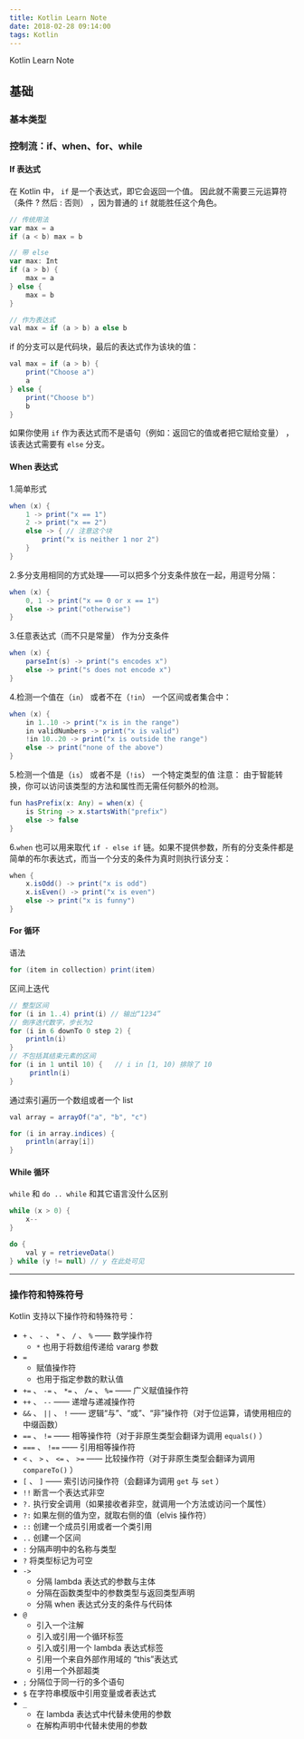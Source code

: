 ```yaml
---
title: Kotlin Learn Note
date: 2018-02-28 09:14:00
tags: Kotlin
---
```

Kotlin Learn Note
<!--more-->
## 基础
### 基本类型

### 控制流：if、when、for、while
#### If 表达式
在 Kotlin 中， `if` 是一个表达式，即它会返回一个值。 因此就不需要三元运算符（条件 ? 然后 : 否则） ，因为普通的 `if` 就能胜任这个角色。
```groovy
// 传统用法
var max = a
if (a < b) max = b

// 带 else
var max: Int
if (a > b) {
	max = a
} else {
	max = b
}

// 作为表达式
val max = if (a > b) a else b
```

if 的分支可以是代码块，最后的表达式作为该块的值：
```java
val max = if (a > b) {
	print("Choose a")
	a
} else {
	print("Choose b")
	b
}
```
如果你使用 `if` 作为表达式而不是语句（例如：返回它的值或者把它赋给变量） ，该表达式需要有 `else` 分支。

#### When 表达式
1.简单形式
```java
when (x) {
    1 -> print("x == 1")
    2 -> print("x == 2")
    else -> { // 注意这个块
    	print("x is neither 1 nor 2")
    }
}
```

2.多分支用相同的方式处理——可以把多个分支条件放在一起，用逗号分隔：
```java
when (x) {
    0, 1 -> print("x == 0 or x == 1")
    else -> print("otherwise")
}
```

3.任意表达式（而不只是常量） 作为分支条件
```java
when (x) {
    parseInt(s) -> print("s encodes x")
    else -> print("s does not encode x")
}
```

4.检测一个值在（`in`） 或者不在（`!in`） 一个区间或者集合中：
```java
when (x) {
    in 1..10 -> print("x is in the range")
    in validNumbers -> print("x is valid")
    !in 10..20 -> print("x is outside the range")
    else -> print("none of the above")
}
```

5.检测一个值是（`is`） 或者不是（`!is`） 一个特定类型的值
注意： 由于智能转换，你可以访问该类型的方法和属性而无需任何额外的检测。
```java
fun hasPrefix(x: Any) = when(x) {
    is String -> x.startsWith("prefix")
    else -> false
}
```

6.`when` 也可以用来取代 `if - else if` 链。如果不提供参数，所有的分支条件都是简单的布尔表达式，而当一个分支的条件为真时则执行该分支：
```java
when {
    x.isOdd() -> print("x is odd")
    x.isEven() -> print("x is even")
    else -> print("x is funny")
}
```

#### For 循环
语法
``` java
for (item in collection) print(item)
```

区间上迭代
``` java
// 整型区间
for (i in 1..4) print(i) // 输出“1234”
// 倒序迭代数字，步长为2
for (i in 6 downTo 0 step 2) {
    println(i)
}
// 不包括其结束元素的区间
for (i in 1 until 10) {   // i in [1, 10) 排除了 10
     println(i)
}
```

通过索引遍历一个数组或者一个 list
``` java
val array = arrayOf("a", "b", "c")

for (i in array.indices) {
    println(array[i])
}
```

#### While 循环
`while` 和 `do .. while` 和其它语言没什么区别
```java
while (x > 0) {
	x--
}

do {
	val y = retrieveData()
} while (y != null) // y 在此处可见
```

---
### 操作符和特殊符号
Kotlin 支持以下操作符和特殊符号：
- `+` 、 `-` 、 `*` 、 `/` 、 `%` —— 数学操作符
 	- `*` 也用于将数组传递给 vararg 参数
- `=`
	- 赋值操作符
	- 也用于指定参数的默认值
- `+=` 、 `-=` 、 `*=` 、 `/=` 、 `%=` —— 广义赋值操作符
- `++` 、 `--` —— 递增与递减操作符
- `&&` 、 `||` 、 `!` —— 逻辑“与”、“或”、“非”操作符（对于位运算，请使用相应的中缀函数）
- `==` 、 `!=` —— 相等操作符（对于非原生类型会翻译为调用 `equals()` ）
- `===` 、 `!==` —— 引用相等操作符
- `<` 、 `>` 、 `<=` 、 `>=` —— 比较操作符（对于非原生类型会翻译为调用 `compareTo()` ）
- `[` 、 `]` —— 索引访问操作符（会翻译为调用 `get` 与 `set` ）
- `!!` 断言一个表达式非空
- `?.` 执行安全调用（如果接收者非空，就调用一个方法或访问一个属性）
- `?:` 如果左侧的值为空，就取右侧的值（elvis 操作符）
- `::` 创建一个成员引用或者一个类引用
- `..` 创建一个区间
- `:` 分隔声明中的名称与类型
- `?` 将类型标记为可空
- `->`
	- 分隔 lambda 表达式的参数与主体
	- 分隔在函数类型中的参数类型与返回类型声明
	- 分隔 when 表达式分支的条件与代码体
- `@`
	- 引入一个注解
	- 引入或引用一个循环标签
	- 引入或引用一个 lambda 表达式标签
	- 引用一个来自外部作用域的 “this”表达式
	- 引用一个外部超类
- `;` 分隔位于同一行的多个语句
- `$` 在字符串模版中引用变量或者表达式
- `_`
	- 在 lambda 表达式中代替未使用的参数
	- 在解构声明中代替未使用的参数


